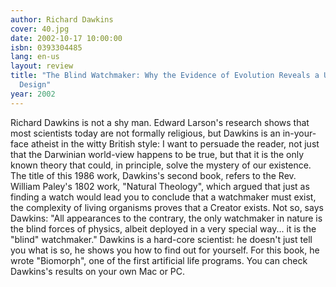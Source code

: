 ```yaml
---
author: Richard Dawkins
cover: 40.jpg
date: 2002-10-17 10:00:00
isbn: 0393304485
lang: en-us
layout: review
title: "The Blind Watchmaker: Why the Evidence of Evolution Reveals a Universe Without
  Design"
year: 2002
---
```


Richard Dawkins is not a shy man. Edward Larson's research shows that most scientists today are not formally religious, but Dawkins is an in-your-face atheist in the witty British style:
I want to persuade the reader, not just that the Darwinian world-view happens to be true, but that it is the only known theory that could, in principle, solve the mystery of our existence.
The title of this 1986 work, Dawkins's second book, refers to the Rev. William Paley's 1802 work, "Natural Theology", which argued that just as finding a watch would lead you to conclude that a watchmaker must exist, the complexity of living organisms proves that a Creator exists. Not so, says Dawkins: "All appearances to the contrary, the only watchmaker in nature is the blind forces of physics, albeit deployed in a very special way... it is the "blind" watchmaker."
Dawkins is a hard-core scientist: he doesn't just tell you what is so, he shows you how to find out for yourself. For this book, he wrote "Biomorph", one of the first artificial life programs. You can check Dawkins's results on your own Mac or PC.
